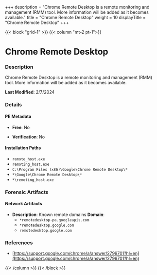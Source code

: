+++
description = "Chrome Remote Desktop is a remote monitoring and management (RMM) tool. More information will be added as it becomes available."
title = "Chrome Remote Desktop"
weight = 10
displayTitle = "Chrome Remote Desktop"
+++


{{< block "grid-1" >}}
{{< column "mt-2 pt-1">}}

# Chrome Remote Desktop


### Description

Chrome Remote Desktop is a remote monitoring and management (RMM) tool. More information will be added as it becomes available.



**Last Modified**: 2/7/2024

### Details


#### PE Metadata


- **Free**: No

- **Verification**: No




#### Installation Paths
- `remote_host.exe`
- `remoting_host.exe`
- `C:\Program Files (x86)\Google\Chrome Remote Desktop\*`
- `*\Google\Chrome Remote Desktop\*`
- `*\remoting_host.exe`

### Forensic Artifacts




#### Network Artifacts

- **Description**: Known remote domains
  **Domain**:
    - `*remotedesktop-pa.googleapis.com`
    - `*remotedesktop.google.com`
    - `remotedesktop.google.com`





### References
- [https://support.google.com/chrome/a/answer/2799701?hl=en](https://support.google.com/chrome/a/answer/2799701?hl=en)



{{< /column >}}
{{< /block >}}

